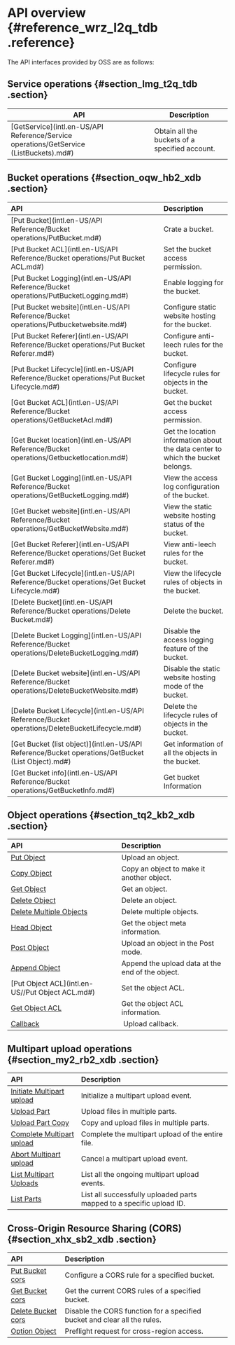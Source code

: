 # API overview {#reference_wrz_l2q_tdb .reference}

The API interfaces provided by OSS are as follows:

## Service operations {#section_lmg_t2q_tdb .section}

|API|Description|
|---|-----------|
|[GetService](intl.en-US/API Reference/Service operations/GetService (ListBuckets).md#)|Obtain all the buckets of a specified account.|

## Bucket operations {#section_oqw_hb2_xdb .section}

|API|Description|
|:--|:----------|
|[Put Bucket](intl.en-US/API Reference/Bucket operations/PutBucket.md#)|Crate a bucket.|
|[Put Bucket ACL](intl.en-US/API Reference/Bucket operations/Put Bucket ACL.md#)|Set the bucket access permission.|
|[Put Bucket Logging](intl.en-US/API Reference/Bucket operations/PutBucketLogging.md#)|Enable logging for the bucket.|
|[Put Bucket website](intl.en-US/API Reference/Bucket operations/Putbucketwebsite.md#)|Configure static website hosting for the bucket.|
|[Put Bucket Referer](intl.en-US/API Reference/Bucket operations/Put Bucket Referer.md#)|Configure anti-leech rules for the bucket.|
|[Put Bucket Lifecycle](intl.en-US/API Reference/Bucket operations/Put Bucket Lifecycle.md#)|Configure lifecycle rules for objects in the bucket.|
|[Get Bucket ACL](intl.en-US/API Reference/Bucket operations/GetBucketAcl.md#)|Get the bucket access permission.|
|[Get Bucket location](intl.en-US/API Reference/Bucket operations/Getbucketlocation.md#)|Get the location information about the data center to which the bucket belongs.|
|[Get Bucket Logging](intl.en-US/API Reference/Bucket operations/GetBucketLogging.md#)|View the access log configuration of the bucket.|
|[Get Bucket website](intl.en-US/API Reference/Bucket operations/GetBucketWebsite.md#)|View the static website hosting status of the bucket.|
|[Get Bucket Referer](intl.en-US/API Reference/Bucket operations/Get Bucket Referer.md#)|View anti-leech rules for the bucket.|
|[Get Bucket Lifecycle](intl.en-US/API Reference/Bucket operations/Get Bucket Lifecycle.md#)|View the lifecycle rules of objects in the bucket.|
|[Delete Bucket](intl.en-US/API Reference/Bucket operations/Delete Bucket.md#)|Delete the bucket.|
|[Delete Bucket Logging](intl.en-US/API Reference/Bucket operations/DeleteBucketLogging.md#)|Disable the access logging feature of the bucket.|
|[Delete Bucket website](intl.en-US/API Reference/Bucket operations/DeleteBucketWebsite.md#)|Disable the static website hosting mode of the bucket.|
|[Delete Bucket Lifecycle](intl.en-US/API Reference/Bucket operations/DeleteBucketLifecycle.md#)|Delete the lifecycle rules of objects in the bucket.|
|[Get Bucket \(list object\)](intl.en-US/API Reference/Bucket operations/GetBucket (List Object).md#)|Get information of all the objects in the bucket.|
|[Get Bucket info](intl.en-US/API Reference/Bucket operations/GetBucketInfo.md#)|Get bucket Information|

## Object operations {#section_tq2_kb2_xdb .section}

|API|Description|
|:--|:----------|
|[Put Object](intl.en-US//PutObject.md#)|Upload an object.|
|[Copy Object](intl.en-US//CopyObject.md#)|Copy an object to make it another object.|
|[Get Object](intl.en-US//GetObject.md#)|Get an object.|
|[Delete Object](intl.en-US//DeleteObject.md#)|Delete an object.|
|[Delete Multiple Objects](intl.en-US//DeleteMultipleObjects.md#)|Delete multiple objects.|
|[Head Object](intl.en-US//HeadObject.md#)|Get the object meta information.|
|[Post Object](intl.en-US//PostObject.md#)|Upload an object in the Post mode.|
|[Append Object](intl.en-US//AppendObject.md#)|Append the upload data at the end of the object.|
|[Put Object ACL](intl.en-US//Put Object ACL.md#)|Set the object ACL.|
|[Get Object ACL](intl.en-US//GetObjectACL.md#)|Get the object ACL information.|
|[Callback](intl.en-US//Callback.md#)| Upload callback.|

## Multipart upload operations {#section_my2_rb2_xdb .section}

|API|Description|
|:--|:----------|
|[Initiate Multipart upload](intl.en-US//InitiateMultipartUpload.md#)|Initialize a multipart upload event.|
|[Upload Part](intl.en-US//UploadPart.md#)|Upload files in multiple parts.|
|[Upload Part Copy](intl.en-US//UploadPartCopy.md#)|Copy and upload files in multiple parts.|
|[Complete Multipart upload](intl.en-US//CompleteMultipartUpload.md#)|Complete the multipart upload of the entire file.|
|[Abort Multipart upload](intl.en-US//AbortMultipartUpload.md#)|Cancel a multipart upload event.|
|[List Multipart Uploads](intl.en-US//ListMultipartUploads.md#)|List all the ongoing multipart upload events.|
|[List Parts](intl.en-US//ListParts.md#)|List all successfully uploaded parts mapped to a specific upload ID.|

## Cross-Origin Resource Sharing \(CORS\) {#section_xhx_sb2_xdb .section}

|API|Description|
|:--|:----------|
|[Put Bucket cors](intl.en-US//PutBucketcors.md#)|Configure a CORS rule for a specified bucket.|
|[Get Bucket cors](intl.en-US//GetBucketcors.md#)|Get the current CORS rules of a specified bucket.|
|[Delete Bucket cors](intl.en-US//DeleteBucketcors.md#)|Disable the CORS function for a specified bucket and clear all the rules.|
|[Option Object](intl.en-US//OptionObject.md#)|Preflight request for cross-region access.|

